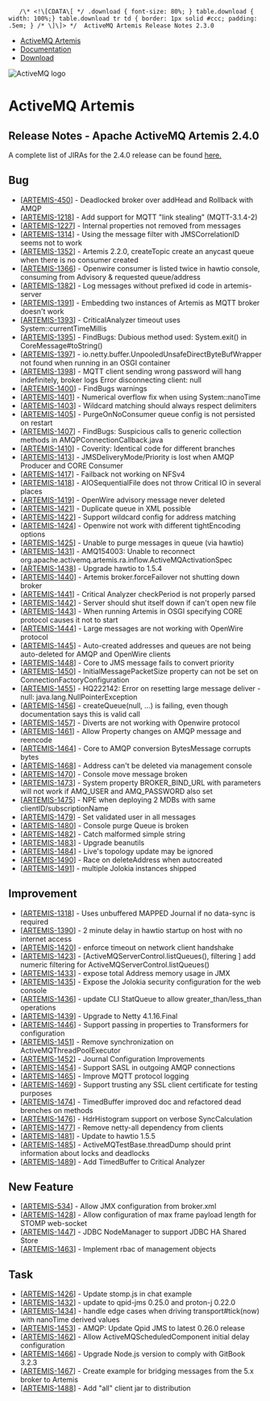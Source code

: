        /\* <!\[CDATA\[ */ .download { font-size: 80%; } table.download { width: 100%;} table.download tr td { border: 1px solid #ccc; padding: .5em; } /* \]\]> */  ActiveMQ Artemis Release Notes 2.3.0

*   [ActiveMQ Artemis](index.html)
*   [Documentation](docs.md)
*   [Download](OverviewOverview/Overview/download.md)

![ActiveMQ logo](/images/activemq-logo.png)

ActiveMQ Artemis
================

Release Notes - Apache ActiveMQ Artemis 2.4.0
---------------------------------------------

A complete list of JIRAs for the 2.4.0 release can be found [here.](https://issues.apache.org/jira/secure/ReleaseNote.jspa?version=12341540&projectId=12315920)

Bug
---

*   \[[ARTEMIS-450](https://issues.apache.org/jira/browse/ARTEMIS-450)\] \- Deadlocked broker over addHead and Rollback with AMQP
*   \[[ARTEMIS-1218](https://issues.apache.org/jira/browse/ARTEMIS-1218)\] \- Add support for MQTT "link stealing" (MQTT-3.1.4-2)
*   \[[ARTEMIS-1227](https://issues.apache.org/jira/browse/ARTEMIS-1227)\] \- Internal properties not removed from messages
*   \[[ARTEMIS-1314](https://issues.apache.org/jira/browse/ARTEMIS-1314)\] \- Using the message filter with JMSCorrelationID seems not to work
*   \[[ARTEMIS-1352](https://issues.apache.org/jira/browse/ARTEMIS-1352)\] \- Artemis 2.2.0, createTopic create an anycast queue when there is no consumer created
*   \[[ARTEMIS-1366](https://issues.apache.org/jira/browse/ARTEMIS-1366)\] \- Openwire consumer is listed twice in hawtio console, consuming from Advisory & requested queue/address
*   \[[ARTEMIS-1382](https://issues.apache.org/jira/browse/ARTEMIS-1382)\] \- Log messages without prefixed id code in artemis-server
*   \[[ARTEMIS-1391](https://issues.apache.org/jira/browse/ARTEMIS-1391)\] \- Embedding two instances of Artemis as MQTT broker doesn't work
*   \[[ARTEMIS-1393](https://issues.apache.org/jira/browse/ARTEMIS-1393)\] \- CriticalAnalyzer timeout uses System::currentTimeMillis
*   \[[ARTEMIS-1395](https://issues.apache.org/jira/browse/ARTEMIS-1395)\] \- FindBugs: Dubious method used: System.exit() in CoreMessage#toString()
*   \[[ARTEMIS-1397](https://issues.apache.org/jira/browse/ARTEMIS-1397)\] \- io.netty.buffer.UnpooledUnsafeDirectByteBufWrapper not found when running in an OSGI container
*   \[[ARTEMIS-1398](https://issues.apache.org/jira/browse/ARTEMIS-1398)\] \- MQTT client sending wrong password will hang indefinitely, broker logs Error disconnecting client: null
*   \[[ARTEMIS-1400](https://issues.apache.org/jira/browse/ARTEMIS-1400)\] \- FindBugs warnings
*   \[[ARTEMIS-1401](https://issues.apache.org/jira/browse/ARTEMIS-1401)\] \- Numerical overflow fix when using System::nanoTime
*   \[[ARTEMIS-1403](https://issues.apache.org/jira/browse/ARTEMIS-1403)\] \- Wildcard matching should always respect delimiters
*   \[[ARTEMIS-1405](https://issues.apache.org/jira/browse/ARTEMIS-1405)\] \- PurgeOnNoConsumer queue config is not persisted on restart
*   \[[ARTEMIS-1407](https://issues.apache.org/jira/browse/ARTEMIS-1407)\] \- FindBugs: Suspicious calls to generic collection methods in AMQPConnectionCallback.java
*   \[[ARTEMIS-1410](https://issues.apache.org/jira/browse/ARTEMIS-1410)\] \- Coverity: Identical code for different branches
*   \[[ARTEMIS-1413](https://issues.apache.org/jira/browse/ARTEMIS-1413)\] \- JMSDeliveryMode/Priority is lost when AMQP Producer and CORE Consumer
*   \[[ARTEMIS-1417](https://issues.apache.org/jira/browse/ARTEMIS-1417)\] \- Failback not working on NFSv4
*   \[[ARTEMIS-1418](https://issues.apache.org/jira/browse/ARTEMIS-1418)\] \- AIOSequentialFile does not throw Critical IO in several places
*   \[[ARTEMIS-1419](https://issues.apache.org/jira/browse/ARTEMIS-1419)\] \- OpenWire advisory message never deleted
*   \[[ARTEMIS-1421](https://issues.apache.org/jira/browse/ARTEMIS-1421)\] \- Duplicate queue in XML possible
*   \[[ARTEMIS-1422](https://issues.apache.org/jira/browse/ARTEMIS-1422)\] \- Support wildcard config for address matching
*   \[[ARTEMIS-1424](https://issues.apache.org/jira/browse/ARTEMIS-1424)\] \- Openwire not work with different tightEncoding options
*   \[[ARTEMIS-1425](https://issues.apache.org/jira/browse/ARTEMIS-1425)\] \- Unable to purge messages in queue (via hawtio)
*   \[[ARTEMIS-1431](https://issues.apache.org/jira/browse/ARTEMIS-1431)\] \- AMQ154003: Unable to reconnect org.apache.activemq.artemis.ra.inflow.ActiveMQActivationSpec
*   \[[ARTEMIS-1438](https://issues.apache.org/jira/browse/ARTEMIS-1438)\] \- Upgrade hawtio to 1.5.4
*   \[[ARTEMIS-1440](https://issues.apache.org/jira/browse/ARTEMIS-1440)\] \- Artemis broker.forceFailover not shutting down broker
*   \[[ARTEMIS-1441](https://issues.apache.org/jira/browse/ARTEMIS-1441)\] \- Critical Analyzer checkPeriod is not properly parsed
*   \[[ARTEMIS-1442](https://issues.apache.org/jira/browse/ARTEMIS-1442)\] \- Server should shut itself down if can't open new file
*   \[[ARTEMIS-1443](https://issues.apache.org/jira/browse/ARTEMIS-1443)\] \- When running Artemis in OSGI specifying CORE protocol causes it not to start
*   \[[ARTEMIS-1444](https://issues.apache.org/jira/browse/ARTEMIS-1444)\] \- Large messages are not working with OpenWire protocol
*   \[[ARTEMIS-1445](https://issues.apache.org/jira/browse/ARTEMIS-1445)\] \- Auto-created addresses and queues are not being auto-deleted for AMQP and OpenWire clients
*   \[[ARTEMIS-1448](https://issues.apache.org/jira/browse/ARTEMIS-1448)\] \- Core to JMS message fails to convert priority
*   \[[ARTEMIS-1450](https://issues.apache.org/jira/browse/ARTEMIS-1450)\] \- InitialMessagePacketSize property can not be set on ConnectionFactoryConfiguration
*   \[[ARTEMIS-1455](https://issues.apache.org/jira/browse/ARTEMIS-1455)\] \- HQ222142: Error on resetting large message deliver - null: java.lang.NullPointerException
*   \[[ARTEMIS-1456](https://issues.apache.org/jira/browse/ARTEMIS-1456)\] \- createQueue(null, ...) is failing, even though documentation says this is valid call
*   \[[ARTEMIS-1457](https://issues.apache.org/jira/browse/ARTEMIS-1457)\] \- Diverts are not working with Openwire protocol
*   \[[ARTEMIS-1461](https://issues.apache.org/jira/browse/ARTEMIS-1461)\] \- Allow Property changes on AMQP message and reencode
*   \[[ARTEMIS-1464](https://issues.apache.org/jira/browse/ARTEMIS-1464)\] \- Core to AMQP conversion BytesMessage corrupts bytes
*   \[[ARTEMIS-1468](https://issues.apache.org/jira/browse/ARTEMIS-1468)\] \- Address can't be deleted via management console
*   \[[ARTEMIS-1470](https://issues.apache.org/jira/browse/ARTEMIS-1470)\] \- Console move message broken
*   \[[ARTEMIS-1473](https://issues.apache.org/jira/browse/ARTEMIS-1473)\] \- System property BROKER\_BIND\_URL with parameters will not work if AMQ\_USER and AMQ\_PASSWORD also set
*   \[[ARTEMIS-1475](https://issues.apache.org/jira/browse/ARTEMIS-1475)\] \- NPE when deploying 2 MDBs with same clientID/subscriptionName
*   \[[ARTEMIS-1479](https://issues.apache.org/jira/browse/ARTEMIS-1479)\] \- Set validated user in all messages
*   \[[ARTEMIS-1480](https://issues.apache.org/jira/browse/ARTEMIS-1480)\] \- Console purge Queue is broken
*   \[[ARTEMIS-1482](https://issues.apache.org/jira/browse/ARTEMIS-1482)\] \- Catch malformed simple string
*   \[[ARTEMIS-1483](https://issues.apache.org/jira/browse/ARTEMIS-1483)\] \- Upgrade beanutils
*   \[[ARTEMIS-1484](https://issues.apache.org/jira/browse/ARTEMIS-1484)\] \- Live's topology update may be ignored
*   \[[ARTEMIS-1490](https://issues.apache.org/jira/browse/ARTEMIS-1490)\] \- Race on deleteAddress when autocreated
*   \[[ARTEMIS-1491](https://issues.apache.org/jira/browse/ARTEMIS-1491)\] \- multiple Jolokia instances shipped

Improvement
-----------

*   \[[ARTEMIS-1318](https://issues.apache.org/jira/browse/ARTEMIS-1318)\] \- Uses unbuffered MAPPED Journal if no data-sync is required
*   \[[ARTEMIS-1390](https://issues.apache.org/jira/browse/ARTEMIS-1390)\] \- 2 minute delay in hawtio startup on host with no internet access
*   \[[ARTEMIS-1420](https://issues.apache.org/jira/browse/ARTEMIS-1420)\] \- enforce timeout on network client handshake
*   \[[ARTEMIS-1423](https://issues.apache.org/jira/browse/ARTEMIS-1423)\] \- \[ActiveMQServerControl.listQueues(), filtering \] add numeric filtering for ActiveMQServerControl.listQueues()
*   \[[ARTEMIS-1433](https://issues.apache.org/jira/browse/ARTEMIS-1433)\] \- expose total Address memory usage in JMX
*   \[[ARTEMIS-1435](https://issues.apache.org/jira/browse/ARTEMIS-1435)\] \- Expose the Jolokia security configuration for the web console
*   \[[ARTEMIS-1436](https://issues.apache.org/jira/browse/ARTEMIS-1436)\] \- update CLI StatQueue to allow greater\_than/less\_than operations
*   \[[ARTEMIS-1439](https://issues.apache.org/jira/browse/ARTEMIS-1439)\] \- Upgrade to Netty 4.1.16.Final
*   \[[ARTEMIS-1446](https://issues.apache.org/jira/browse/ARTEMIS-1446)\] \- Support passing in properties to Transformers for configuration
*   \[[ARTEMIS-1451](https://issues.apache.org/jira/browse/ARTEMIS-1451)\] \- Remove synchronization on ActiveMQThreadPoolExecutor
*   \[[ARTEMIS-1452](https://issues.apache.org/jira/browse/ARTEMIS-1452)\] \- Journal Configuration Improvements
*   \[[ARTEMIS-1454](https://issues.apache.org/jira/browse/ARTEMIS-1454)\] \- Support SASL in outgoing AMQP connections
*   \[[ARTEMIS-1465](https://issues.apache.org/jira/browse/ARTEMIS-1465)\] \- Improve MQTT protocol logging
*   \[[ARTEMIS-1469](https://issues.apache.org/jira/browse/ARTEMIS-1469)\] \- Support trusting any SSL client certificate for testing purposes
*   \[[ARTEMIS-1474](https://issues.apache.org/jira/browse/ARTEMIS-1474)\] \- TimedBuffer improved doc and refactored dead brenches on methods
*   \[[ARTEMIS-1476](https://issues.apache.org/jira/browse/ARTEMIS-1476)\] \- HdrHistogram support on verbose SyncCalculation
*   \[[ARTEMIS-1477](https://issues.apache.org/jira/browse/ARTEMIS-1477)\] \- Remove netty-all dependency from clients
*   \[[ARTEMIS-1481](https://issues.apache.org/jira/browse/ARTEMIS-1481)\] \- Update to hawtio 1.5.5
*   \[[ARTEMIS-1485](https://issues.apache.org/jira/browse/ARTEMIS-1485)\] \- ActiveMQTestBase.threadDump should print information about locks and deadlocks
*   \[[ARTEMIS-1489](https://issues.apache.org/jira/browse/ARTEMIS-1489)\] \- Add TimedBuffer to Critical Analyzer

New Feature
-----------

*   \[[ARTEMIS-534](https://issues.apache.org/jira/browse/ARTEMIS-534)\] \- Allow JMX configuration from broker.xml
*   \[[ARTEMIS-1428](https://issues.apache.org/jira/browse/ARTEMIS-1428)\] \- Allow configuration of max frame payload length for STOMP web-socket
*   \[[ARTEMIS-1447](https://issues.apache.org/jira/browse/ARTEMIS-1447)\] \- JDBC NodeManager to support JDBC HA Shared Store
*   \[[ARTEMIS-1463](https://issues.apache.org/jira/browse/ARTEMIS-1463)\] \- Implement rbac of management objects

Task
----

*   \[[ARTEMIS-1426](https://issues.apache.org/jira/browse/ARTEMIS-1426)\] \- Update stomp.js in chat example
*   \[[ARTEMIS-1432](https://issues.apache.org/jira/browse/ARTEMIS-1432)\] \- update to qpid-jms 0.25.0 and proton-j 0.22.0
*   \[[ARTEMIS-1434](https://issues.apache.org/jira/browse/ARTEMIS-1434)\] \- handle edge cases when driving transport#tick(now) with nanoTime derived values
*   \[[ARTEMIS-1453](https://issues.apache.org/jira/browse/ARTEMIS-1453)\] \- AMQP: Update Qpid JMS to latest 0.26.0 release
*   \[[ARTEMIS-1462](https://issues.apache.org/jira/browse/ARTEMIS-1462)\] \- Allow ActiveMQScheduledComponent initial delay configuration
*   \[[ARTEMIS-1466](https://issues.apache.org/jira/browse/ARTEMIS-1466)\] \- Upgrade Node.js version to comply with GitBook 3.2.3
*   \[[ARTEMIS-1467](https://issues.apache.org/jira/browse/ARTEMIS-1467)\] \- Create example for bridging messages from the 5.x broker to Artemis
*   \[[ARTEMIS-1488](https://issues.apache.org/jira/browse/ARTEMIS-1488)\] \- Add "all" client jar to distribution